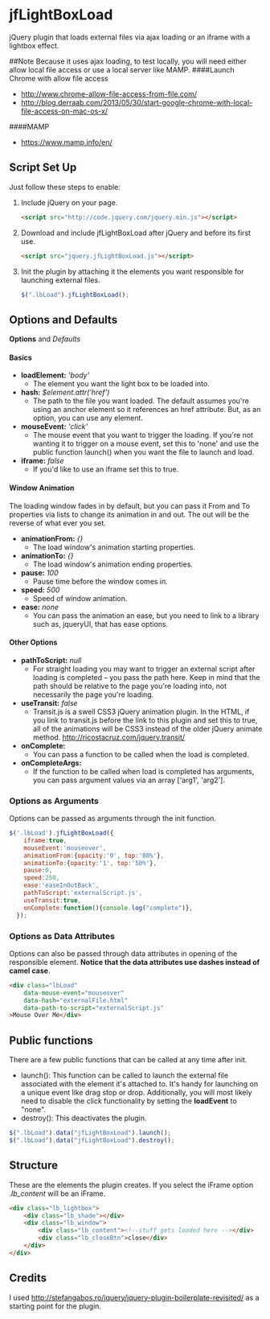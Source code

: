 # jfLightBoxLoad
jQuery plugin that loads external files via ajax loading or an iframe with a lightbox effect. 

##Note
Because it uses ajax loading, to test locally, you will need either allow local file access or use a local server like MAMP.
####Launch Chrome with allow file access
* http://www.chrome-allow-file-access-from-file.com/
* http://blog.derraab.com/2013/05/30/start-google-chrome-with-local-file-access-on-mac-os-x/

####MAMP
* https://www.mamp.info/en/


## Script Set Up
Just follow these steps to enable:

1. Include jQuery on your page.

    ```html
    <script src="http://code.jquery.com/jquery.min.js"></script>
    ```

2. Download and include jfLightBoxLoad after jQuery and before its first use.

    ```html
    <script src="jquery.jfLightBoxLoad.js"></script>
    ```

3. Init the plugin by attaching it the elements you want responsible for launching external files.
    ```js
    $(".lbLoad").jfLightBoxLoad();
    ```

## Options and Defaults
__Options__ and *Defaults*
#### Basics
* __loadElement:__ *'body'*
  * The element you want the light box to be loaded into.
* __hash:__ *$element.attr('href')*
  * The path to the file you want loaded. The default assumes you're using an anchor element so it references an href attribute. But, as an option, you can use any element.  
* __mouseEvent:__ *'click'*
  * The mouse event that you want to trigger the loading. If you're not wanting it to trigger on a mouse event, set this to 'none' and use the public function launch() when you want the file to launch and load.
* __iframe:__ *false*
	* If you'd like to use an iframe set this to true.

#### Window Animation
The loading window fades in by default, but you can pass it From and To properties via lists to change its animation in and out. The out will be the reverse of what ever you set.
* __animationFrom:__ *{}*
	* The load window's animation starting properties.
* __animationTo:__ *{}*
	* The load window's animation ending properties.
* __pause:__ *100* 
	* Pause time before the window comes in.
* __speed:__ *500*
	* Speed of window animation.
* __ease:__ *none*
	* You can pass the animation an ease, but you need to link to a library such as, jqueryUI, that has ease options.

#### Other Options
* __pathToScript:__ *null*
	* For straight loading you may want to trigger an external script after loading is completed – you pass the path here. Keep in mind that the path should be relative to the page you're loading into, not necessarily the page you're loading.
* __useTransit:__ *false*
	* Transit.js is a swell CSS3 jQuery animation plugin. In the HTML, if you link to transit.js before the link to this plugin and set this to true, all of the animations will be CSS3 instead of the older jQuery animate method. http://ricostacruz.com/jquery.transit/
* __onComplete:__         
	* You can pass a function to be called when the load is completed.
* __onCompleteArgs:__
	* If the function to be called when load is completed has arguments, you can pass argument values via an array ['arg1', 'arg2'].


### Options as Arguments
Options can be passed as arguments through the init function.
```js
$('.lbLoad').jfLightBoxLoad({
	iframe:true,
	mouseEvent:'mouseover',
	animationFrom:{opacity:'0', top:'80%'},
	animationTo:{opacity:'1', top:'50%'},
	pause:0,
	speed:250,
	ease:'easeInOutBack',
	pathToScript:'externalScript.js',
	useTransit:true,
	onComplete:function(){console.log("complete")},
  });
```
	
### Options as Data Attributes
Options can also be passed through data attributes in opening of the responsible element. __Notice that the data attributes use dashes instead of camel case__.
```html
<div class="lbLoad" 
	data-mouse-event="mouseover" 
	data-hash="externalFile.html"
	data-path-to-script="externalScript.js"
>Mouse Over Me</div>
```

## Public functions
There are a few public functions that can be called at any time after init.
* launch(): This function can be called to launch the external file associated with the element it's attached to. It's handy for launching on a unique event like drag stop or drop. Additionally, you will most likely need to disable the click functionality by setting the __loadEvent__ to "none".
* destroy(): This deactivates the plugin.

```js
$(".lbLoad").data("jfLightBoxLoad").launch();
$(".lbLoad").data("jfLightBoxLoad").destroy();
```

## Structure
These are the elements the plugin creates. If you select the iFrame option *.lb_content* will be an iFrame.

```html
<div class="lb_lightbox">
	<div class="lb_shade"></div>
	<div class="lb_window">
		<div class="lb_content"><!--stuff gets loaded here --></div>
		<div class="lb_closeBtn">close</div>
	</div>
</div>
```

## Credits
I used http://stefangabos.ro/jquery/jquery-plugin-boilerplate-revisited/ as a starting point for the plugin.


